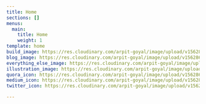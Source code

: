 ```yaml
---
title: Home
sections: []
menus:
  main:
    title: Home
    weight: 1
template: home
build_image: https://res.cloudinary.com/arpit-goyal/image/upload/v1562861242/code.png
blog_image: https://res.cloudinary.com/arpit-goyal/image/upload/v1562861242/write.png
everything_else_image: https://res.cloudinary.com/arpit-goyal/image/upload/v1562861242/everything.png
illustration_image: https://res.cloudinary.com/arpit-goyal/image/upload/v1562861242/arpit-goyal.png
quora_icon: https://res.cloudinary.com/arpit-goyal/image/upload/v1562864624/quora.png
medium_icon: https://res.cloudinary.com/arpit-goyal/image/upload/v1562864636/medium.png
twitter_icon: https://res.cloudinary.com/arpit-goyal/image/upload/v1562864645/twitter.png

---
```

